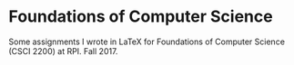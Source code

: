 # Foundations of Computer Science
Some assignments I wrote in LaTeX for Foundations of Computer Science (CSCI 2200) at RPI. Fall 2017.

